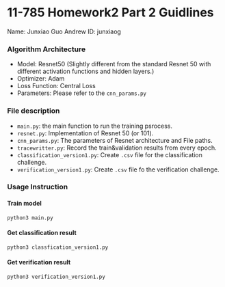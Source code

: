 # 11-785 Homework2 Part 2 Guidlines

Name: Junxiao Guo
Andrew ID: junxiaog


### Algorithm Architecture 

- Model: Resnet50 (Slightly different from the standard Resnet 50 with different activation functions and hidden layers.)
- Optimizer: Adam
- Loss Function: Central Loss
- Parameters: Please refer to the `cnn_params.py`

### File description

- `main.py`: the main function to run the training psrocess.
- `resnet.py`: Implementation of Resnet 50 (or 101).
- `cnn_params.py`: The parameters of Resnet architecture and  File paths.
- `tracewritter.py`: Record the train&validation results from every epoch.
- `classification_version1.py`: Create `.csv` file for the classification challenge.
- `verification_version1.py`: Create `.csv` file fo the verification challenge.

### Usage Instruction

#### Train model

```shell
python3 main.py
```

#### Get classification result

```
python3 classfication_version1.py
```

#### Get verification result

```
python3 verification_version1.py
```

